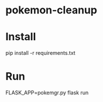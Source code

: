 # pokemon-cleanup

Install
=======

  pip install -r requirements.txt

Run
===

  FLASK_APP=pokemgr.py flask run
